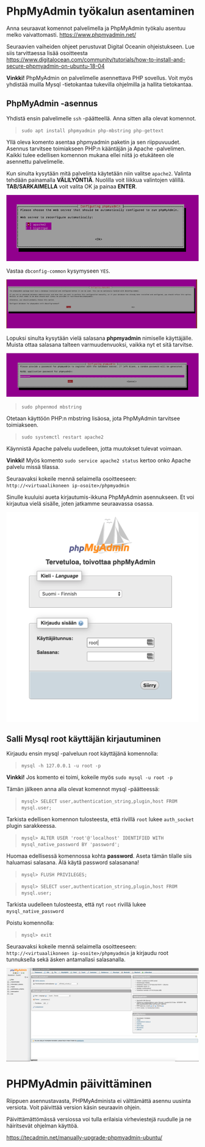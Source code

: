 # PhpMyAdmin työkalun asentaminen

Anna seuraavat komennot palvelimella ja PhpMyAdmin työkalu asentuu melko vaivattomasti. https://www.phpmyadmin.net/

Seuraavien vaiheiden ohjeet perustuvat Digital Oceanin ohjeistukseen. Lue siis tarvittaessa lisää osoitteesta https://www.digitalocean.com/community/tutorials/how-to-install-and-secure-phpmyadmin-on-ubuntu-18-04

**Vinkki!** PhpMyAdmin on palvelimelle asennettava PHP sovellus. Voit myös yhdistää muilla Mysql -tietokantaa tukevilla ohjelmilla ja hallita tietokantaa.

## PhpMyAdmin -asennus

Yhdistä ensin palvelimelle `ssh` -päätteellä. Anna sitten alla olevat komennot.

> `sudo apt install phpmyadmin php-mbstring php-gettext`

Yllä oleva komento asentaa phpmyadmin paketin ja sen riippuvuudet. Asennus tarvitsee toimiakseen PHP:n kääntäjän ja Apache -palvelimen. Kaikki tulee edellisen komennon mukana ellei niitä jo etukäteen ole asennettu palvelimelle.

Kun sinulta kysytään mitä palvelinta käytetään niin valitse `apache2`. Valinta tehdään painamalla **VÄLILYÖNTIÄ**. Nuolilla voit liikkua valintojen välillä. **TAB/SARKAIMELLA** voit valita OK ja painaa **ENTER**.

![PHPMyAdmin](../assets/images/002_kysymys-01.png)

Vastaa `dbconfig-common` kysymyseen `YES`.

![PHPMyAdmin](../assets/images/002_kysymys-02.png)

Lopuksi sinulta kysytään vielä salasana **phpmyadmin** nimiselle käyttäjälle. Muista ottaa salasana talteen varmuudenvuoksi, vaikka nyt et sitä tarvitse.

![PHPMyAdmin](../assets/images/002_kysymys-03.png)

> `sudo phpenmod mbstring`

Otetaan käyttöön PHP:n mbstring lisäosa, jota PhpMyAdmin tarvitsee toimiakseen.

> `sudo systemctl restart apache2`

Käynnistä Apache palvelu uudelleen, jotta muutokset tulevat voimaan.

**Vinkki!** Myös komento `sudo service apache2 status` kertoo onko Apache palvelu missä tilassa.

Seuraavaksi kokeile mennä selaimella osoitteeseen: `http://<virtuaalikoneen ip-osoite>/phpmyadmin`

Sinulle kuuluisi aueta kirjautumis-ikkuna PhpMyAdmin asennukseen. Et voi kirjautua vielä sisälle, joten jatkamme seuraavassa osassa.

![PHPMyAdmin](../assets/images/002_phpmyadmin_01.png)

## Salli Mysql root käyttäjän kirjautuminen

Kirjaudu ensin mysql -palveluun root käyttäjänä komennolla:

> `mysql -h 127.0.0.1 -u root -p`

**Vinkki!** Jos komento ei toimi, kokeile myös `sudo mysql -u root -p`

Tämän jälkeen anna alla olevat komennot mysql -päätteessä:

> `mysql> SELECT user,authentication_string,plugin,host FROM mysql.user;`

Tarkista edellisen komennon tulosteesta, että rivillä `root` lukee `auth_socket` plugin sarakkeessa.

> `mysql> ALTER USER 'root'@'localhost' IDENTIFIED WITH mysql_native_password BY 'password';`

Huomaa edellisessä komennossa kohta **password**. Aseta tämän tilalle siis haluamasi salasana. Älä käytä password salasanana!

> `mysql> FLUSH PRIVILEGES;`

> `mysql> SELECT user,authentication_string,plugin,host FROM mysql.user;`

Tarkista uudelleen tulosteesta, että nyt `root` rivillä lukee `mysql_native_password`

Poistu komennolla: 

> `mysql> exit`

Seuraavaksi kokeile mennä selaimella osoitteeseen: `http://<virtuaalikoneen ip-osoite>/phpmyadmin` ja kirjaudu root tunnuksella sekä äsken antamallasi salasanalla.

![PHPMyAdmin](../assets/images/002_phpmyadmin_03.png)

# PHPMyAdmin päivittäminen

Riippuen asennustavasta, PHPMyAdminista ei välttämättä asennu uusinta versiota. Voit päivittää version käsin seuraavin ohjein. 

Päivittämättömässä versiossa voi tulla erilaisia virheviestejä ruudulle ja ne häiritsevät ohjelman käyttöä.

https://tecadmin.net/manually-upgrade-phpmyadmin-ubuntu/


